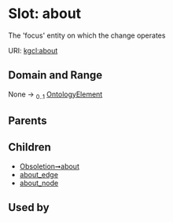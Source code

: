 
# Slot: about


The 'focus' entity on which the change operates

URI: [kgcl:about](http://w3id.org/kgcl/about)


## Domain and Range

None &#8594;  <sub>0..1</sub> [OntologyElement](OntologyElement.md)

## Parents


## Children

 *  [Obsoletion➞about](Obsoletion_about.md)
 *  [about_edge](about_edge.md)
 *  [about_node](about_node.md)

## Used by


